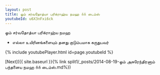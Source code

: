```yaml
---
layout: post
title: ஓம் சர்வதோத்யா பரிக்ராஹ்ய நமஹ ௧௧ டைம்ஸ்
youtubeId: u6X3nFxi6ck
---
```

 
 
 ஓம் சர்வதோத்யா பரிக்ராஹ்ய நமஹ  
 
 -  எல்லா உயிரினங்களையும் தனது குடும்பமாக கருதுபவர் 
 
  
 
  
 
 
 
 
 
 


{% include youtubePlayer.html id=page.youtubeId %}
 
[Next]({{ site.baseurl }}{% link  split1/_posts/2014-08-19-ஓம் அசுரேந்திரனாம் பந்தனைய நமஹ ௧௧ டைம்ஸ்.md%})
 
